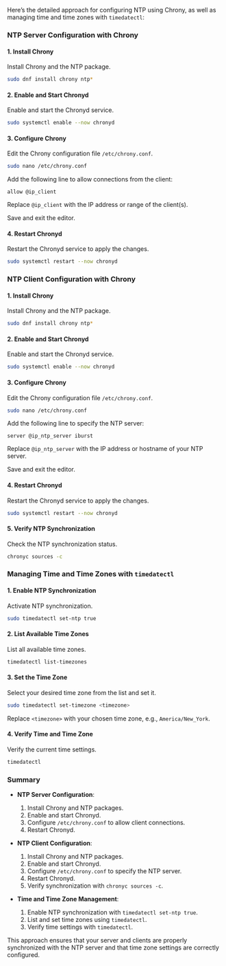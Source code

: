 Here’s the detailed approach for configuring NTP using Chrony, as well as managing time and time zones with `timedatectl`:

### **NTP Server Configuration with Chrony**

#### **1. Install Chrony**

Install Chrony and the NTP package.

```bash
sudo dnf install chrony ntp*
```

#### **2. Enable and Start Chronyd**

Enable and start the Chronyd service.

```bash
sudo systemctl enable --now chronyd
```

#### **3. Configure Chrony**

Edit the Chrony configuration file `/etc/chrony.conf`.

```bash
sudo nano /etc/chrony.conf
```

Add the following line to allow connections from the client:

```plaintext
allow @ip_client
```

Replace `@ip_client` with the IP address or range of the client(s).

Save and exit the editor.

#### **4. Restart Chronyd**

Restart the Chronyd service to apply the changes.

```bash
sudo systemctl restart --now chronyd
```

### **NTP Client Configuration with Chrony**

#### **1. Install Chrony**

Install Chrony and the NTP package.

```bash
sudo dnf install chrony ntp*
```

#### **2. Enable and Start Chronyd**

Enable and start the Chronyd service.

```bash
sudo systemctl enable --now chronyd
```

#### **3. Configure Chrony**

Edit the Chrony configuration file `/etc/chrony.conf`.

```bash
sudo nano /etc/chrony.conf
```

Add the following line to specify the NTP server:

```plaintext
server @ip_ntp_server iburst
```

Replace `@ip_ntp_server` with the IP address or hostname of your NTP server.

Save and exit the editor.

#### **4. Restart Chronyd**

Restart the Chronyd service to apply the changes.

```bash
sudo systemctl restart --now chronyd
```

#### **5. Verify NTP Synchronization**

Check the NTP synchronization status.

```bash
chronyc sources -c
```

### **Managing Time and Time Zones with `timedatectl`**

#### **1. Enable NTP Synchronization**

Activate NTP synchronization.

```bash
sudo timedatectl set-ntp true
```

#### **2. List Available Time Zones**

List all available time zones.

```bash
timedatectl list-timezones
```

#### **3. Set the Time Zone**

Select your desired time zone from the list and set it.

```bash
sudo timedatectl set-timezone <timezone>
```

Replace `<timezone>` with your chosen time zone, e.g., `America/New_York`.

#### **4. Verify Time and Time Zone**

Verify the current time settings.

```bash
timedatectl
```

### **Summary**

- **NTP Server Configuration**:
  1. Install Chrony and NTP packages.
  2. Enable and start Chronyd.
  3. Configure `/etc/chrony.conf` to allow client connections.
  4. Restart Chronyd.

- **NTP Client Configuration**:
  1. Install Chrony and NTP packages.
  2. Enable and start Chronyd.
  3. Configure `/etc/chrony.conf` to specify the NTP server.
  4. Restart Chronyd.
  5. Verify synchronization with `chronyc sources -c`.

- **Time and Time Zone Management**:
  1. Enable NTP synchronization with `timedatectl set-ntp true`.
  2. List and set time zones using `timedatectl`.
  3. Verify time settings with `timedatectl`.

This approach ensures that your server and clients are properly synchronized with the NTP server and that time zone settings are correctly configured.